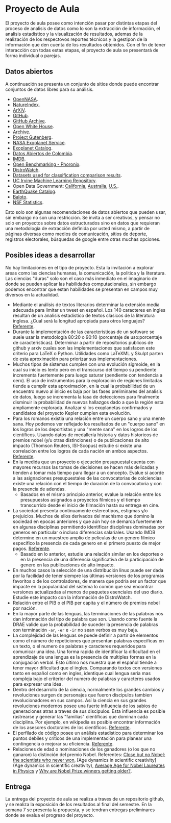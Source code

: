 # Proyecto de Aula  

El proyecto de aula posee como intención pasar por distintas etapas del proceso de analisis de datos como lo son la extracción de información, el analisis estadistico y la visualización de resultados, ademas de la realización de los respectovos reportes técnicos y la gestipon de la información que den cuenta de los resultados obtenidos. Con el fin de tener interacción con todas estas etapas, el proyecto de aula se presentará de forma individual o parejas.  

## Datos abiertos  

A continuación se presenta un conjunto de sitios donde puede encontrar conjuntos de datos libres para su análisis.  

+ [OpenNASA](https://open.nasa.gov/).  
+ [NatureIndex](http://www.natureindex.com/).  
+ [ArXiV](https://arxiv.org/).  
+ [GitHub](https://github.com/).  
+ [GitHub Archive](https://www.githubarchive.org/).  
+ [Open White House](https://open.whitehouse.gov/).  
+ [Archive](https://archive.org/).  
+ [Project Gutenberg](https://www.gutenberg.org/wiki/Main_Page).  
+ [NASA Exoplanet Service](http://exoplanetarchive.ipac.caltech.edu/).  
+ [Exoplanet Catalog](http://exoplanet.eu/catalog/).  
+ [Datos Abiertos de Colombia](https://www.datos.gov.co/).  
+ [IMDB](http://www.imdb.com/).  
+ [Open Benchmarking - Phoronix](http://openbenchmarking.org/).  
+ [DistroWatch](https://distrowatch.com/).  
+ [Datasets used for classification comparison results](http://www.fizyka.umk.pl/kis/projects/datasets.html).  
+ [UC Irvine Machine Learning Repository](https://archive.ics.uci.edu/ml/index.html).  
+ Open Data Government: [California](http://data.ca.gov/), [Australia](http://data.gov.au/), [U.S.](https://www.data.gov/).  
+ [EarthQuake Catalog](http://earthquake.usgs.gov/earthquakes/search/).   
+ [Baloto](http://www.baloto.com/filtro-historico-de-resultados.php).  
+ [NSF Statistics](https://www.nsf.gov/statistics/).  

Esto solo son algunas recomendaciones de datos abiertos que pueden usar, sin embargo no son una restricción. Se invita a ser creativos, y pensar no solo en proyectos sobre datos estructurados sino en datos que requieran una
metodología de extracción definida por usted mismo, a partir de páginas diversas como medios de comunicación, sitios de deporte, registros electorales, búsquedas de google entre otras muchas opciones.

## Posibles ideas a desarrollar

No hay limitaciones en el tipo de proyecto. Esta la invitación a explorar areas como las ciencias humanas, la comunicación, la politica y la literatura. Las ciencias "duras" solo son el caso más inmediato en el imaginario de donde se pueden aplicar las habilidades computacionales, sin embargo podemos encontrar que estan habilidades se presentan en campos muy diversos en la actualidad.  

+ Mediante el análisis de textos literarios determinar la extensión media adecuada para limitar un tweet en español. Los 140 caracteres en ingles resultan de un analisis estadistico de textos clasicos de la literatura inglesa. ¿Cual será la longitud apropiada para otros lenguajes? [Referente](http://chinese.stackexchange.com/questions/13239/thought-experiment-twitter-character-limits).  
+ Durante la implementación de las caracteristicas de un software se suele usar la metodología 80:20 o 90:10 (porcentaje de uso:porcentaje de caracteristicas). Determinar a partir de repositorios publicos de github y arxiv cuales son las implementaciones que satisfacen este criterio para LaTeX o Python. Utilidades como LaTeXML y Skulpt parten de esta aproximación para priorizar sus implementaciones.  
+ Muchos tipos de sistemas cumplen con una evolución sigmoide, en la cual su inicio es lento pero en el transcurso del tiempo su pendiente incrementa fuertemente para luego saturar (pendiente con tendencia a cero). El uso de instrumentos para la exploración de regiones limitadas tiende a cumplir esta aproximación, en la cual la probabilidad de un encuentro nuevo al inicio es baja por las fases preliminares del analisis de datos, luego se incrementa la tasa de detecciones para finalmente disminuir la probabilidad de nuevos hallazgos dado a que la región esta ampliamente explorada. Analizar si los exoplanetas confirmados y candidatos del proyecto Kepler cumplen esta evolución.  
+ Para los romanos existia una relación entre un cuerpo sano y una mente sana. Hoy podemos ver reflejado los resultados de un "cuerpo sano" en los logros de los deportistas y una "mente sana" en los logros de los científicos. Usando datos de medallería historia y datos historicos de premios nobel (y/u otras distinciones) o de publicaciones de alto impacto (Thomson Reuters, ISI-Scopus) estudie si existe una correlación entre los logros de cada nación en ambos aspectos. [Referente](https://www.authorea.com/users/8850/articles/123654/_show_article).  
+ En la medida que un proyecto o ejecución presupuestal cuenta con mayores recursos las tomas de decisiones se hacen más delicadas y tienden a tomar más tiempo para llegar a un concepto. Evalue si acorde a las asignaciones presupuestales de las convocatorias de colciencias existe una relación con el tiempo de duración de la convocatoria y con la presencia de adendas.  
    + Basados en el mismo principio anterior, evalue la relación entre los presupuestos asignados a proyectos filmicos y el tiempo transcurrido desde el inicio de filmación hasta su entrega en cine.  
+ La sociedad presenta continuamente estereotipos, estigmas y/o prejuicios. Muchos de ellos derivados del machismo que domino la sociedad en epocas anteriores y que aún hoy se demarca fuertemente en algunas disciplinas permitiendo identificar disciplinas dominadas por generos en particular o incluso diferencias salariales. Usando IMDB determine en un muestreo amplio de peliculas de un genero filmico especifico la presencia de cada genero en el primero puesto de mejor pagos. [Referente](http://minimaxir.com/2016/04/movie-gender/).  
    + Basado en lo anterior, estudie una relación similar en los deportes o en la presencia de una diferencia significativa de la participación de genero en las publicaciones de alto impacto.  
+ En muchos casos la selección de una distribución linux puede ser dada por la facilidad de tener siempre las últimas versiones de los programas favoritos o de los controladores, de manera que podría ser un factor que impacte en la popularidad del sistema lo común que sea encontrar versiones actualizadas al menos de paquetes esenciales del uso diario. Estudie este impacto con la información de DistroWatch.  
+ Relación entre el PIB o el PIB per capita y el número de premios nobel por nación.  
+ En la mayor parte de las lenguas, las terminaciones de las palabras nos dan información del tipo de palabra que son. Usando como fuente la DRAE valide que la probabilidad de suceder la presencia de palabras con terminación `-ar`, `-er` e `-ir` no sean verbos es muy baja.  
+ La complejidad de las lenguas se puede definir a partir de elementos como el número de repeticiones que presentan palabras especificas en un texto, o el numero de palabras y caracteres requeridos para comunicar una idea. Una forma rapida de identificar la dificultad en el aprendizaje de una lengua es la presencia de multiples formas en la conjugación verbal. Esto último nos muestra que el español tiende a tener mayor dificultad que el ingles. Comparando textos con versiones tanto en español como en ingles, identique cual lengua sería mas compleja bajo el criterior del numero de palabras y caracteres usados para expresar una idea.  
+ Dentro del desarrollo de la ciencia, normalmente los grandes cambios y revoluciones surgen de personajes que fueron discipulos tambien revolucionadores en sus campos. Así la ciencia en sus grandes revoluciones modernos posee una fuerte influencia de los sabios de generaciones atras a traves de sus discipulos. Esta influencia es posible rastrearse y generar las "familias" científicas que dominan cada disciplina. Por ejemplo, en wikipedia es posible encontrar información de los asesores doctorales de los científicos. [Referente](http://www.nature.com/news/majority-of-mathematicians-hail-from-just-24-scientific-families-1.20491).  
+ El perfilado de código posee un análisis estadistico para determinar los puntos debiles y críticos de una implementación para planear una contingencia o mejorar su eficiencia. [Referente](https://nylas.com/blog/performance).  
+ Relaciones de edad o nominaciones de los ganadores (o los que no ganaron) la distinción del premio Nobel. Referentes: [Close but no Nobel: the scientists who never won](http://www.nature.com/news/close-but-no-nobel-the-scientists-who-never-won-1.20781?WT.mc_id=FBK_NatureNews), [Age dynamics in scientific creativity](Age dynamics in scientific creativity), [Average Age for Nobel Laureates in Physics](https://www.nobelprize.org/nobel_prizes/lists/laureates_ages/physics_ages.html) y [Why are Nobel Prize winners getting older?](http://www.bbc.com/news/science-environment-37578899).  

## Entrega

La entrega del proyecto de aula se realiza a traves de un repositorio github, y se realiza la exposición de los resultados al final del semestre. En la semana 7 se presenta la propuesta, y se tendran entregas preliminares donde se evalua el progreso del proyecto.
